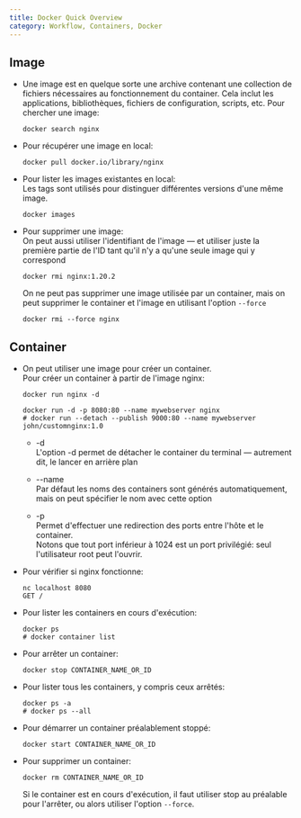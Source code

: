 ```yaml
---
title: Docker Quick Overview
category: Workflow, Containers, Docker
---
```


## Image

* Une image est en quelque sorte une archive contenant une collection de fichiers nécessaires au fonctionnement du container. Cela inclut les applications, bibliothèques, fichiers de configuration, scripts, etc. Pour chercher une image:

    ```
    docker search nginx
    ```

* Pour récupérer une image en local:

    ```
    docker pull docker.io/library/nginx
    ```

* Pour lister les images existantes en local:  
  Les tags sont utilisés pour distinguer différentes versions d'une même image.

    ```
    docker images
    ```

* Pour supprimer une image:  
  On peut aussi utiliser l'identifiant de l'image — et utiliser juste la première partie de l'ID tant qu'il n'y a qu'une seule image qui y correspond

    ```
    docker rmi nginx:1.20.2
    ```

  On ne peut pas supprimer une image utilisée par un container, mais on peut supprimer le container et l'image en utilisant l'option `--force`

    ```
    docker rmi --force nginx
    ```

## Container

* On peut utiliser une image pour créer un container.  
  Pour créer un container à partir de l'image nginx:

  ```
  docker run nginx -d
  ```

  ```
  docker run -d -p 8080:80 --name mywebserver nginx
  # docker run --detach --publish 9000:80 --name mywebserver john/customnginx:1.0
  ```

  - -d  
    L'option -d permet de détacher le container du terminal — autrement dit, le lancer en arrière plan

  - --name  
    Par défaut les noms des containers sont générés automatiquement, mais on peut spécifier le nom avec cette option

  - -p  
    Permet d'effectuer une redirection des ports entre l'hôte et le container.  
    Notons que tout port inférieur à 1024 est un port privilégié: seul l'utilisateur root peut l'ouvrir.

* Pour vérifier si nginx fonctionne:

    ```
    nc localhost 8080
    GET /
    ```

* Pour lister les containers en cours d'exécution:

    ```
    docker ps
    # docker container list
    ```

* Pour arrêter un container:

    ```
    docker stop CONTAINER_NAME_OR_ID
    ```

* Pour lister tous les containers, y compris ceux arrêtés:

    ```
    docker ps -a
    # docker ps --all
    ```

* Pour démarrer un container préalablement stoppé:

  ```
  docker start CONTAINER_NAME_OR_ID
  ```

* Pour supprimer un container:

    ```
    docker rm CONTAINER_NAME_OR_ID
    ```

  Si le container est en cours d'exécution, il faut utiliser stop au préalable pour l'arrêter, ou alors utiliser l'option `--force`.